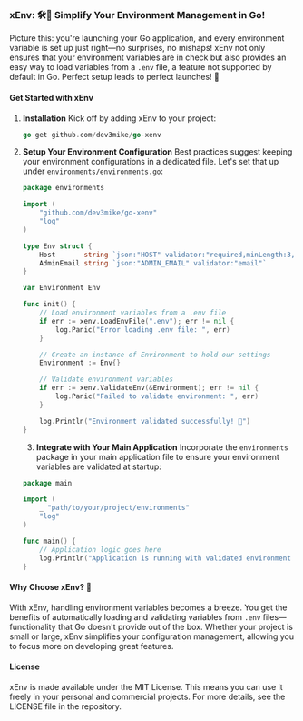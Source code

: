 ### xEnv: 🛠️🚀 Simplify Your Environment Management in Go!

Picture this: you're launching your Go application, and every environment variable is set up just right—no surprises, no mishaps! xEnv not only ensures that your environment variables are in check but also provides an easy way to load variables from a `.env` file, a feature not supported by default in Go. Perfect setup leads to perfect launches! 🚀

#### Get Started with xEnv

1. **Installation**
   Kick off by adding xEnv to your project:
   ```go
   go get github.com/dev3mike/go-xenv
   ```

2. **Setup Your Environment Configuration**
   Best practices suggest keeping your environment configurations in a dedicated file. Let's set that up under `environments/environments.go`:
   ```go
   package environments

   import (
       "github.com/dev3mike/go-xenv"
       "log"
   )

   type Env struct {
       Host       string `json:"HOST" validator:"required,minLength:3,maxLength:50"`
       AdminEmail string `json:"ADMIN_EMAIL" validator:"email"`
   }

   var Environment Env

   func init() {
       // Load environment variables from a .env file
       if err := xenv.LoadEnvFile(".env"); err != nil {
           log.Panic("Error loading .env file: ", err)
       }

       // Create an instance of Environment to hold our settings
       Environment := Env{}

       // Validate environment variables
       if err := xenv.ValidateEnv(&Environment); err != nil {
           log.Panic("Failed to validate environment: ", err)
       }

       log.Println("Environment validated successfully! 🎉")
   }
   ```

   3. **Integrate with Your Main Application**
   Incorporate the `environments` package in your main application file to ensure your environment variables are validated at startup:
   ```go
   package main

   import (
       _ "path/to/your/project/environments"
       "log"
   )

   func main() {
       // Application logic goes here
       log.Println("Application is running with validated environment settings!")
   }
   ```

#### Why Choose xEnv? 🤔
With xEnv, handling environment variables becomes a breeze. You get the benefits of automatically loading and validating variables from `.env` files—functionality that Go doesn't provide out of the box. Whether your project is small or large, xEnv simplifies your configuration management, allowing you to focus more on developing great features.

#### License
xEnv is made available under the MIT License. This means you can use it freely in your personal and commercial projects. For more details, see the LICENSE file in the repository.
